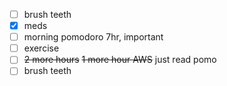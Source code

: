 * [ ] brush teeth
* [X] meds
* [ ] morning pomodoro 7hr, important
* [ ] exercise
* [ ] ~~2 more hours~~ ~~1 more hour AWS~~ just read pomo
* [ ] brush teeth